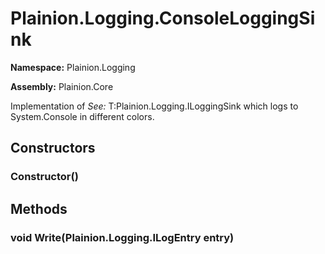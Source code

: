 
# Plainion.Logging.ConsoleLoggingSink

**Namespace:** Plainion.Logging

**Assembly:** Plainion.Core

Implementation of
*See:* T:Plainion.Logging.ILoggingSink
which logs to System.Console in different colors.


## Constructors

### Constructor()


## Methods

### void Write(Plainion.Logging.ILogEntry entry)
